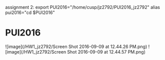 
assignment 2:
 export PUI2016="/home/cusp/jz2792/PUI2016_jz2792"
 alias pui2016="cd $PUI2016"
# PUI2016
![image](/HW1_jz2792/Screen Shot 2016-09-09 at 12.44.26 PM.png)
![image](/HW1_jz2792/Screen Shot 2016-09-09 at 12.44.57 PM.png)
